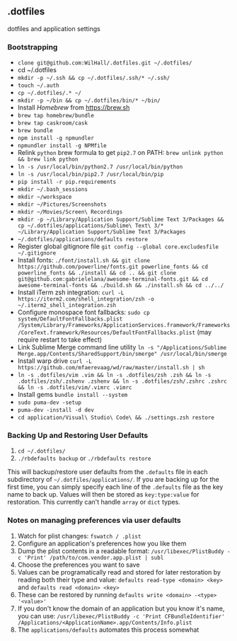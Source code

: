 ## .dotfiles
dotfiles and application settings

### Bootstrapping
 *  `clone git@github.com:WilHall/.dotfiles.git ~/.dotfiles/`
 *  cd ~/.dotfiles
 *  `mkdir -p ~/.ssh && cp ~/.dotfiles/.ssh/* ~/.ssh/`
 *  `touch ~/.auth`
 *  `cp ~/.dotfiles/.* ~/`
 *  `mkdir -p ~/bin && cp ~/.dotfiles/bin/* ~/bin/`
 *  Install *Homebrew* from https://brew.sh
 *  `brew tap homebrew/bundle`
 *  `brew tap caskroom/cask`
 *  `brew bundle`
 *  `npm install -g npmundler`
 *  `npmundler install -g NPMfile`
 *  Relink `python` brew formula to get `pip2.7` on PATH: `brew unlink python && brew link python`
 *  `ln -s /usr/local/bin/python2.7 /usr/local/bin/python`
 *  `ln -s /usr/local/bin/pip2.7 /usr/local/bin/pip`
 *  `pip install -r pip.requirements`
 *  `mkdir ~/.bash_sessions`
 *  `mkdir ~/workspace`
 *  `mkdir ~/Pictures/Screenshots`
 *  `mkdir ~/Movies/Screen\ Recordings`
 *  `mkdir -p ~/Library/Application Support/Sublime Text 3/Packages && cp ~/.dotfiles/applications/Sublime\ Text\ 3/* ~/Library/Application Support/Sublime Text 3/Packages`
 *  `~/.dotfiles/applications/defaults restore`
 *  Register global gitignore file `git config --global core.excludesfile ~/.gitignore`
 *  Install fonts: `./font/install.sh && git clone https://github.com/powerline/fonts.git powerline_fonts && cd powerline_fonts && ./install && cd .. && git clone git@github.com:gabrielelana/awesome-terminal-fonts.git && cd awesome-terminal-fonts && ./build.sh && ./install.sh && cd ../../`
 *  Install iTerm zsh integration: `curl -L https://iterm2.com/shell_integration/zsh -o ~/.iterm2_shell_integration.zsh`
 *  Configure monospace font fallbacks: `sudo cp system/DefaultFontFallbacks.plist /System/Library/Frameworks/ApplicationServices.framework/Frameworks/CoreText.framework/Resources/DefaultFontFallbacks.plist` (may require restart to take effect)
 *  Link Sublime Merge command line utility `ln -s "/Applications/Sublime Merge.app/Contents/SharedSupport/bin/smerge" /usr/local/bin/smerge`
 *  Install warp drive `curl -L https://github.com/mfaerevaag/wd/raw/master/install.sh | sh`
 *  `ln -s .dotfiles/vim .vim && ln -s .dotfiles/zsh .zsh && ln -s .dotfiles/zsh/.zshenv .zshenv && ln -s .dotfiles/zsh/.zshrc .zshrc && ln -s .dotfiles/vim/.vimrc .vimrc`
 * Install gems `bundle install --system`
 * `sudo puma-dev -setup`
 * `puma-dev -install -d dev`
 * `cd application/Visual\ Studio\ Code\ && ./settings.zsh restore`
### Backing Up and Restoring User Defaults
1. `cd ~/.dotfiles/`
2. `./rbdefaults backup` or `./rbdefaults restore`

This will backup/restore user defaults from the `.defaults` file in each subdirectory of `~/.dotfiles/applications/`. If you are backing up for the first time, you can simply specify each line of the `.defaults` file as the key name to back up. Values will then be stored as `key:type:value` for restoration. This currently can't handle `array` or `dict` types.

### Notes on managing preferences via user defaults
1. Watch for plist changes: `fswatch / .plist`
2. Configure an application's preferences how you like them
3. Dump the plist contents in a readable format: `/usr/libexec/PlistBuddy -c 'Print' /path/to/com.vendor.app.plist | subl`
4. Choose the preferences you want to save
5. Values can be programatically read and stored for later restoration by reading both their type and value: `defaults read-type <domain> <key>` and `defaults read <domain> <key>`
6. These can be restored by running `defaults write <domain> -<type> '<value>'`
7. If you don't know the domain of an application but you know it's name, you can use: `/usr/libexec/PlistBuddy -c 'Print CFBundleIdentifier' /Applications/<ApplicationName>.app/Contents/Info.plist`
8. The `applications/defaults` automates this process somewhat
